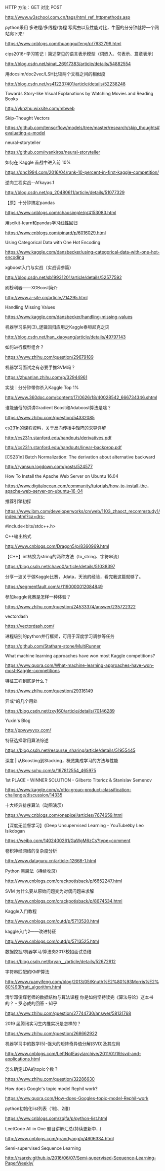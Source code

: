 HTTP 方法：GET 对比 POST

http://www.w3school.com.cn/tags/html_ref_httpmethods.asp

python采用 多进程/多线程/协程 写爬虫以及性能对比，牛逼的分分钟就将一个网站爬下来! 

https://www.cnblogs.com/huangguifeng/p/7632799.html

cips2016+学习笔记︱简述常见的语言表示模型（词嵌入、句表示、篇章表示）

http://blog.csdn.net/sinat_26917383/article/details/54882554

用docsim/doc2vec/LSH比较两个文档之间的相似度

http://blog.csdn.net/vs412237401/article/details/52238248

Towards Story-like Visual Explanations by Watching Movies and Reading Books

http://yknzhu.wixsite.com/mbweb

Skip-Thought Vectors

https://github.com/tensorflow/models/tree/master/research/skip_thoughts#evaluating-a-model

neural-storyteller

https://github.com/ryankiros/neural-storyteller

如何在 Kaggle 首战中进入前 10% 

https://dnc1994.com/2016/04/rank-10-percent-in-first-kaggle-competition/

逆向工程实战--Afkayas.1 

http://blog.csdn.net/qq_20480611/article/details/51077329

【原】十分钟搞定pandas

https://www.cnblogs.com/chaosimple/p/4153083.html

用scikit-learn和pandas学习线性回归

https://www.cnblogs.com/pinard/p/6016029.html

Using Categorical Data with One Hot Encoding

https://www.kaggle.com/dansbecker/using-categorical-data-with-one-hot-encoding

xgboost入门与实战（实战调参篇） 

http://blog.csdn.net/sb19931201/article/details/52577592


刷榜利器——XGBoost简介

http://www.a-site.cn/article/714295.html

Handling Missing Values

https://www.kaggle.com/dansbecker/handling-missing-values

机器学习系列(3)_逻辑回归应用之Kaggle泰坦尼克之灾 

http://blog.csdn.net/han_xiaoyang/article/details/49797143

如何进行模型组合？

https://www.zhihu.com/question/29679189

机器学习面试之有必要手推SVM吗？

https://zhuanlan.zhihu.com/p/32944961

实战｜分分钟带你杀入Kaggle Top 1%

http://www.360doc.com/content/17/0626/18/40028542_666734346.shtml

谁能通俗的讲讲Gradient Boost和Adaboost算法是啥？

https://www.zhihu.com/question/54332085

cs231n的课程资料，关于反向传播中矩阵的求导详解

http://cs231n.stanford.edu/handouts/derivatives.pdf

http://cs231n.stanford.edu/handouts/linear-backprop.pdf

[CS231n] Batch Normalization: The derivation about alternative backward 

http://ryansun.logdown.com/posts/524577

How To Install the Apache Web Server on Ubuntu 16.04 

https://www.digitalocean.com/community/tutorials/how-to-install-the-apache-web-server-on-ubuntu-16-04

推荐引擎初探

https://www.ibm.com/developerworks/cn/web/1103_zhaoct_recommstudy1/index.html?ca=drs-

#include<bits/stdc++.h>

C++输出格式

http://www.cnblogs.com/Dragon5/p/8360969.html

【C++】int转换为string的两种方法（to_string、字符串流）

https://blog.csdn.net/chavo0/article/details/51038397

分享一波关于做Kaggle比赛，Jdata，天池的经验，看完我这篇就够了。

https://segmentfault.com/a/1190000012084849

参加kaggle竞赛是怎样一种体验？

https://www.zhihu.com/question/24533374/answer/235722322

vectordash

https://vectordash.com/

进程级别的python并行框架，可用于深度学习调参等任务

https://github.com/Statham-stone/MultiRunner

What machine learning approaches have won most Kaggle competitions?

https://www.quora.com/What-machine-learning-approaches-have-won-most-Kaggle-competitions

特征工程到底是什么？

https://www.zhihu.com/question/29316149

异或^的几个用处 

https://blog.csdn.net/zxy160/article/details/70146289

Yuxin's Blog

http://ppwwyyxx.com/

特征选择常用算法综述

https://blog.csdn.net/resourse_sharing/article/details/51955445

深度 | 从Boosting到Stacking，概览集成学习的方法与性能 

https://www.sohu.com/a/167812554_465975

1st PLACE - WINNER SOLUTION - Gilberto Titericz & Stanislav Semenov

https://www.kaggle.com/c/otto-group-product-classification-challenge/discussion/14335

十大经典排序算法（动图演示）

https://www.cnblogs.com/onepixel/articles/7674659.html

【深度无监督学习】《Deep Unsupervised Learning - YouTube》by Leo Isikdogan

https://weibo.com/1402400261/GaWgM6zCs?type=comment

卷积神经网络的复杂度分析

http://www.dataguru.cn/article-12668-1.html

Python 黑魔法（持续收录）

http://www.cnblogs.com/crackpotisback/p/6652247.html

SVM 为什么要从原始问题变为对偶问题来求解

http://www.cnblogs.com/crackpotisback/p/8674534.html

Kaggle入门教程

http://www.cnblogs.com/cutd/p/5713520.html

kaggle入门2——改进特征

http://www.cnblogs.com/cutd/p/5713525.html

数据挖掘/机器学习/算法岗2017校招面试总结

https://blog.csdn.net/bryan__/article/details/52672912

字符串匹配的KMP算法

http://www.ruanyifeng.com/blog/2013/05/Knuth%E2%80%93Morris%E2%80%93Pratt_algorithm.html

清华邓俊辉老师的数据结构与算法课程 你是如何坚持读完《算法导论》这本书的？ - 罗必成的回答 - 知乎

https://www.zhihu.com/question/27744730/answer/58131768

2019 届腾讯实习生内推实况是怎样的？

https://www.zhihu.com/question/268662922

机器学习中的数学(5)-强大的矩阵奇异值分解(SVD)及其应用

http://www.cnblogs.com/LeftNotEasy/archive/2011/01/19/svd-and-applications.html

怎么确定LDA的topic个数？

https://www.zhihu.com/question/32286630

How does Google's topic model Rephil work?

https://www.quora.com/How-does-Googles-topic-model-Rephil-work

python初始化list列表（1维、2维）

https://www.cnblogs.com/zqifa/p/python-list.html

LeetCode All in One 题目讲解汇总(持续更新中...) 

http://www.cnblogs.com/grandyang/p/4606334.html

Semi-supervised Sequence Learning 

http://rsarxiv.github.io/2016/06/07/Semi-supervised-Sequence-Learning-PaperWeekly/
